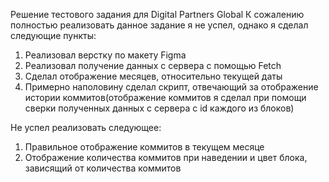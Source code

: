 Решение тестового задания для Digital Partners Global
К сожалению полностью реализовать данное задание я не успел, однако я сделал следующие пункты:
1. Реализовал верстку по макету Figma
2. Реализовал получение данных с сервера с помощью Fetch
3. Сделал отображение месяцев, относительно текущей даты
4. Примерно наполовину сделал скрипт, отвечающий за отображение истории коммитов(отображение коммитов я сделал при помощи сверки полученных данных с сервера с id
   каждого из блоков)

Не успел реализовать следующее:
1. Правильное отображение коммитов в текущем месяце
2. Отображение количества коммитов при наведении и цвет блока, зависящий от количества коммитов
